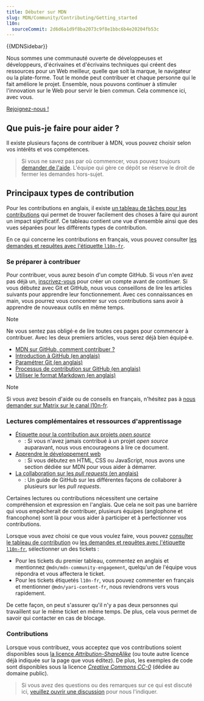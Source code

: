 ```yaml
---
title: Débuter sur MDN
slug: MDN/Community/Contributing/Getting_started
l10n:
  sourceCommit: 2d6d6a1d9f8ba2073c9f8e1bbc6b4e20204fb53c
---
```


{{MDNSidebar}}

Nous sommes une communauté ouverte de développeuses et développeurs, d'écrivaines et d'écrivains techniques qui créent des ressources pour un Web meilleur, quelle que soit la marque, le navigateur ou la plate-forme. Tout le monde peut contribuer et chaque personne qui le fait améliore le projet. Ensemble, nous pouvons continuer à stimuler l'innovation sur le Web pour servir le bien commun. Cela commence ici, avec vous.

[Rejoignez-nous&nbsp;!](https://github.com/mdn/mdn-community/)

## Que puis-je faire pour aider&nbsp;?

Il existe plusieurs façons de contribuer à MDN, vous pouvez choisir selon vos intérêts et vos compétences.

> Si vous ne savez pas par où commencer, vous pouvez toujours [demander de l'aide](https://github.com/mdn/mdn-community/). L'équipe qui gère ce dépôt se réserve le droit de fermer les demandes hors-sujet.

## Principaux types de contribution

Pour les contributions en anglais, il existe [un tableau de tâches pour les contributions](https://github.com/orgs/mdn/projects/25/views/1) qui permet de trouver facilement des choses à faire qui auront un impact significatif. Ce tableau contient une vue d'ensemble ainsi que des vues séparées pour les différents types de contribution.

En ce qui concerne les contributions en français, vous pouvez consulter [les demandes et requêtes avec l'étiquette `l10n-fr`](https://github.com/mdn/translated-content/labels/l10n-fr).

### Se préparer à contribuer

Pour contribuer, vous aurez besoin d'un compte GitHub. Si vous n'en avez pas déjà un, [inscrivez-vous](https://github.com/signup) pour créer un compte avant de continuer. Si vous débutez avec Git et GitHub, nous vous conseillons de lire les articles suivants pour apprendre leur fonctionnement. Avec ces connaissances en main, vous pourrez vous concentrer sur vos contributions sans avoir à apprendre de nouveaux outils en même temps.

> [!NOTE]
> Ne vous sentez pas obligé⋅e de lire toutes ces pages pour commencer à contribuer. Avec les deux premiers articles, vous serez déjà bien équipé⋅e.

- [MDN sur GitHub, comment contribuer&nbsp;?](https://tech.mozfr.org/post/2021/03/16/MDN-sur-GitHub-comment-contribuer)
- [Introduction à GitHub (en anglais)](https://github.com/skills/introduction-to-github)
- [Paramétrer Git (en anglais)](https://docs.github.com/en/get-started/quickstart/set-up-git)
- [Processus de contribution sur GitHub (en anglais)](https://docs.github.com/en/get-started/quickstart/github-flow)
- [Utiliser le format Markdown (en anglais)](https://github.com/skills/communicate-using-markdown)

> [!NOTE]
> Si vous avez besoin d'aide ou de conseils en français, n'hésitez pas à [nous demander sur Matrix sur le canal l10n-fr](https://matrix.to/#/#l10n-fr:mozilla.org).

### Lectures complémentaires et ressources d'apprentissage

- [Étiquette pour la contribution aux projets <i lang="en">open source</i>](/fr/docs/MDN/Community/Open_source_etiquette)
  - : Si vous n'avez jamais contribué à un projet <i lang="en">open source</i> auparavant, nous vous encourageons à lire ce document.
- [Apprendre le développement web](/fr/docs/Learn)
  - : Si vous débutez en HTML, CSS ou JavaScript, nous avons une section dédiée sur MDN pour vous aider à démarrer.
- [La collaboration sur les <i lang="en">pull requests</i> (en anglais)](https://docs.github.com/en/pull-requests/collaborating-with-pull-requests)
  - : Un guide de GitHub sur les différentes façons de collaborer à plusieurs sur les <i lang="en">pull requests</i>.

Certaines lectures ou contributions nécessitent une certaine compréhension et expression en l'anglais. Que cela ne soit pas une barrière qui vous empêcherait de contribuer, plusieurs équipes (anglophone et francophone) sont là pour vous aider à participer et à perfectionner vos contributions.

Lorsque vous avez choisi ce que vous voulez faire, vous pouvez [consulter le tableau de contribution](https://github.com/orgs/mdn/projects/25/views/1) ou [les demandes et requêtes avec l'étiquette `l10n-fr`](https://github.com/mdn/translated-content/labels/l10n-fr), sélectionner un des tickets&nbsp;:

- Pour les tickets du premier tableau, commentez en anglais et mentionnez `@mdn/mdn-community-engagement`, quelqu'un de l'équipe vous répondra et vous affectera le ticket.
- Pour les tickets étiquetés `l10n-fr`, vous pouvez commenter en français et mentionner `@mdn/yari-content-fr`, nous reviendrons vers vous rapidement.

De cette façon, on peut s'assurer qu'il n'y a pas deux personnes qui travaillent sur le même ticket en même temps. De plus, cela vous permet de savoir qui contacter en cas de blocage.

### Contributions

Lorsque vous contribuez, vous acceptez que vos contributions soient disponibles sous [la licence <i lang="en">Attribution-ShareAlike</i>](https://creativecommons.org/licenses/by-sa/4.0/) (ou toute autre licence déjà indiquée sur la page que vous éditez). De plus, les exemples de code sont disponibles sous la licence [<i lang="en">Creative Commons CC-0</i>](https://creativecommons.org/share-your-work/public-domain/cc0/) (dédiée au domaine public).

> Si vous avez des questions ou des remarques sur ce qui est discuté ici, [veuillez ouvrir une discussion](https://github.com/mdn/mdn-community/discussions/categories/content) pour nous l'indiquer.
